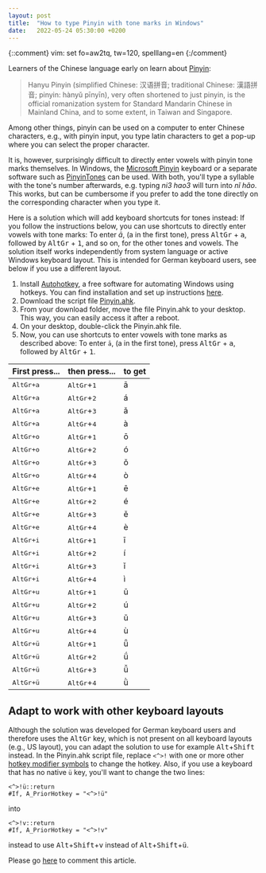 ```yaml
---
layout: post
title:  "How to type Pinyin with tone marks in Windows"
date:   2022-05-24 05:30:00 +0200
---
```

{::comment}
vim: set fo=aw2tq, tw=120, spelllang=en
{:/comment}

Learners of the Chinese language early on learn about [Pinyin](https://en.wikipedia.org/wiki/Pinyin):

> Hanyu Pinyin (simplified Chinese: 汉语拼音; traditional Chinese: 漢語拼音; pinyin: hànyǔ pīnyīn),
  very often shortened to just pinyin, is the official romanization system for Standard Mandarin
  Chinese in Mainland China, and to some extent, in Taiwan and Singapore.

Among other things, pinyin can be used on a computer to enter Chinese characters, e.g., with pinyin
input, you type latin characters to get a pop-up where you can select the proper character.

It is, however, surprisingly difficult to directly enter vowels with pinyin tone marks themselves.
In Windows, the [Microsoft
Pinyin](https://en.naneedigital.com/article/how_to_type_pinyinwith_tone_marks_in_windows_10)
keyboard or a separate software such as [PinyinTones](https://www.pinyintones.com/) can be used.
With both, you'll type a syllable with the tone's number afterwards, e.g. typing _ni3 hao3_ will turn
into _nǐ hǎo_. This works, but can be cumbersome if you prefer to add the tone directly on the
corresponding character when you type it.

Here is a solution which will add keyboard shortcuts for tones instead: If you follow the
instructions below, you can use shortcuts to directly enter vowels with tone marks: To enter _ā_, (a
in the first tone), press <kbd>AltGr</kbd> + <kbd>a</kbd>, followed by <kbd>AltGr</kbd> +
<kbd>1</kbd>, and so on, for the other tones and vowels. The solution itself works independently
from system language or active Windows keyboard layout. This is intended for German keyboard users,
see below if you use a different layout.

1. Install [Autohotkey](https://www.autohotkey.com/), a free software for automating Windows using
   hotkeys. You can find installation and set up instructions
   [here](https://www.autohotkey.com/docs/Tutorial.htm#s11).
1. Download the script file [Pinyin.ahk](https://atextor.de/assets/Pinyin.ahk).
1. From your download folder, move the file Pinyin.ahk to your desktop. This
   way, you can easily access it after a reboot.
1. On your desktop, double-click the Pinyin.ahk file.
1. Now, you can use shortcuts to enter vowels with tone marks as described above: To enter `ā`, (a
   in the first tone), press <kbd>AltGr</kbd> + <kbd>a</kbd>, followed by <kbd>AltGr</kbd> +
   <kbd>1</kbd>.

| First press...                | then press...                 | to get |
|-------------------------------|-------------------------------|--------|
| <kbd>AltGr</kdb>+<kbd>a</kbd> | <kbd>AltGr</kbd>+<kbd>1</kbd> | ā      |
| <kbd>AltGr</kdb>+<kbd>a</kbd> | <kbd>AltGr</kbd>+<kbd>2</kbd> | á      |
| <kbd>AltGr</kdb>+<kbd>a</kbd> | <kbd>AltGr</kbd>+<kbd>3</kbd> | ǎ      |
| <kbd>AltGr</kdb>+<kbd>a</kbd> | <kbd>AltGr</kbd>+<kbd>4</kbd> | à      |
| <kbd>AltGr</kdb>+<kbd>o</kbd> | <kbd>AltGr</kbd>+<kbd>1</kbd> | ō      |
| <kbd>AltGr</kdb>+<kbd>o</kbd> | <kbd>AltGr</kbd>+<kbd>2</kbd> | ó      |
| <kbd>AltGr</kdb>+<kbd>o</kbd> | <kbd>AltGr</kbd>+<kbd>3</kbd> | ǒ      |
| <kbd>AltGr</kdb>+<kbd>o</kbd> | <kbd>AltGr</kbd>+<kbd>4</kbd> | ò      |
| <kbd>AltGr</kdb>+<kbd>e</kbd> | <kbd>AltGr</kbd>+<kbd>1</kbd> | ē      |
| <kbd>AltGr</kdb>+<kbd>e</kbd> | <kbd>AltGr</kbd>+<kbd>2</kbd> | é      |
| <kbd>AltGr</kdb>+<kbd>e</kbd> | <kbd>AltGr</kbd>+<kbd>3</kbd> | ě      |
| <kbd>AltGr</kdb>+<kbd>e</kbd> | <kbd>AltGr</kbd>+<kbd>4</kbd> | è      |
| <kbd>AltGr</kdb>+<kbd>i</kbd> | <kbd>AltGr</kbd>+<kbd>1</kbd> | ī      |
| <kbd>AltGr</kdb>+<kbd>i</kbd> | <kbd>AltGr</kbd>+<kbd>2</kbd> | í      |
| <kbd>AltGr</kdb>+<kbd>i</kbd> | <kbd>AltGr</kbd>+<kbd>3</kbd> | ǐ      |
| <kbd>AltGr</kdb>+<kbd>i</kbd> | <kbd>AltGr</kbd>+<kbd>4</kbd> | ì      |
| <kbd>AltGr</kdb>+<kbd>u</kbd> | <kbd>AltGr</kbd>+<kbd>1</kbd> | ū      |
| <kbd>AltGr</kdb>+<kbd>u</kbd> | <kbd>AltGr</kbd>+<kbd>2</kbd> | ú      |
| <kbd>AltGr</kdb>+<kbd>u</kbd> | <kbd>AltGr</kbd>+<kbd>3</kbd> | ǔ      |
| <kbd>AltGr</kdb>+<kbd>u</kbd> | <kbd>AltGr</kbd>+<kbd>4</kbd> | ù      |
| <kbd>AltGr</kdb>+<kbd>ü</kbd> | <kbd>AltGr</kbd>+<kbd>1</kbd> | ǖ      |
| <kbd>AltGr</kdb>+<kbd>ü</kbd> | <kbd>AltGr</kbd>+<kbd>2</kbd> | ǘ      |
| <kbd>AltGr</kdb>+<kbd>ü</kbd> | <kbd>AltGr</kbd>+<kbd>3</kbd> | ǚ      |
| <kbd>AltGr</kdb>+<kbd>ü</kbd> | <kbd>AltGr</kbd>+<kbd>4</kbd> | ǜ      |

## Adapt to work with other keyboard layouts

Although the solution was developed for German keyboard users and therefore uses the
<kbd>AltGr</kbd> key, which is not present on all keyboard layouts (e.g., US layout), you can adapt
the solution to use for example <kbd>Alt</kbd>+<kbd>Shift</kbd> instead. In the Pinyin.ahk script
file, replace `<^>!` with one or more other [hotkey modifier
symbols](https://www.autohotkey.com/docs/Hotkeys.htm#Symbols) to change the hotkey. Also, if you use
a keyboard that has no native `ü` key, you'll want to change the two lines:

   ```autohotkey
   <^>!ü::return
   #If, A_PriorHotkey = "<^>!ü"
   ```

into

   ```autohotkey
   <^>!v::return
   #If, A_PriorHotkey = "<^>!v"
   ```

instead to use <kbd>Alt</kbd>+<kbd>Shift</kbd>+<kbd>v</kbd> instead of
<kbd>Alt</kbd>+<kbd>Shift</kbd>+<kbd>ü</kbd>.

Please go [here](https://github.com/atextor/atextor.github.com/issues/8) to
comment this article.

